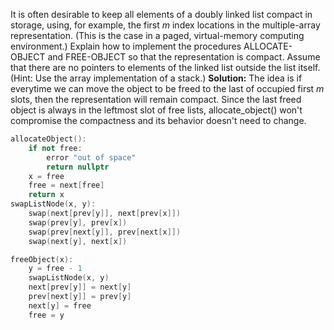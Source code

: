 It is often desirable to keep all elements of a doubly linked list compact in storage, using, for example, the first $m$ index locations in the multiple-array representation. (This is the case in a paged, virtual-memory computing environment.) Explain how to implement the procedures ALLOCATE-OBJECT and FREE-OBJECT so that the representation is compact. Assume that there are no pointers to elements of the linked list outside the list itself. (Hint: Use the array implementation of a stack.)
**Solution:**
The idea is if everytime we can move the object to be freed to the last of occupied first $m$ slots, then the representation will remain compact. Since the last freed object is always in the leftmost slot of free lists, allocate_object() won't compromise the compactness and its behavior doesn't need to change.

```C++
allocateObject():
    if not free:
        error "out of space"
        return nullptr
    x = free
    free = next[free]
    return x
swapListNode(x, y):
    swap(next[prev[y]], next[prev[x]])
    swap(prev[y], prev[x])
    swap(prev[next[y]], prev[next[x]])
    swap(next[y], next[x])

freeObject(x):
    y = free - 1
    swapListNode(x, y)
    next[prev[y]] = next[y]
    prev[next[y]] = prev[y]
    next[y] = free
    free = y
```